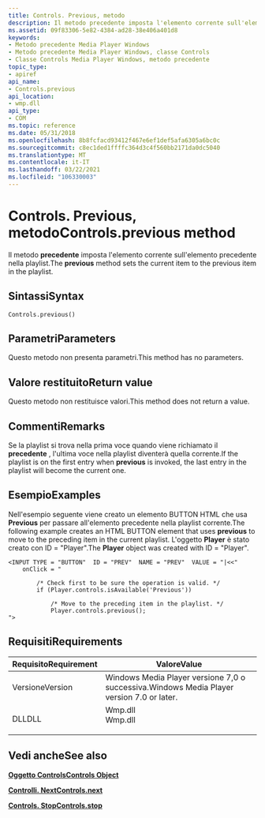 ```yaml
---
title: Controls. Previous, metodo
description: Il metodo precedente imposta l'elemento corrente sull'elemento precedente nella playlist.
ms.assetid: 09f83306-5e82-4384-ad28-38e406a401d8
keywords:
- Metodo precedente Media Player Windows
- Metodo precedente Media Player Windows, classe Controls
- Classe Controls Media Player Windows, metodo precedente
topic_type:
- apiref
api_name:
- Controls.previous
api_location:
- wmp.dll
api_type:
- COM
ms.topic: reference
ms.date: 05/31/2018
ms.openlocfilehash: 8b8fcfacd93412f467e6ef1def5afa6305a6bc0c
ms.sourcegitcommit: c8ec1ded1ffffc364d3c4f560bb2171da0dc5040
ms.translationtype: MT
ms.contentlocale: it-IT
ms.lasthandoff: 03/22/2021
ms.locfileid: "106330003"
---
```

# <a name="controlsprevious-method"></a><span data-ttu-id="c99d4-106">Controls. Previous, metodo</span><span class="sxs-lookup"><span data-stu-id="c99d4-106">Controls.previous method</span></span>

<span data-ttu-id="c99d4-107">Il metodo **precedente** imposta l'elemento corrente sull'elemento precedente nella playlist.</span><span class="sxs-lookup"><span data-stu-id="c99d4-107">The **previous** method sets the current item to the previous item in the playlist.</span></span>

## <a name="syntax"></a><span data-ttu-id="c99d4-108">Sintassi</span><span class="sxs-lookup"><span data-stu-id="c99d4-108">Syntax</span></span>


```JScript
Controls.previous()
```



## <a name="parameters"></a><span data-ttu-id="c99d4-109">Parametri</span><span class="sxs-lookup"><span data-stu-id="c99d4-109">Parameters</span></span>

<span data-ttu-id="c99d4-110">Questo metodo non presenta parametri.</span><span class="sxs-lookup"><span data-stu-id="c99d4-110">This method has no parameters.</span></span>

## <a name="return-value"></a><span data-ttu-id="c99d4-111">Valore restituito</span><span class="sxs-lookup"><span data-stu-id="c99d4-111">Return value</span></span>

<span data-ttu-id="c99d4-112">Questo metodo non restituisce valori.</span><span class="sxs-lookup"><span data-stu-id="c99d4-112">This method does not return a value.</span></span>

## <a name="remarks"></a><span data-ttu-id="c99d4-113">Commenti</span><span class="sxs-lookup"><span data-stu-id="c99d4-113">Remarks</span></span>

<span data-ttu-id="c99d4-114">Se la playlist si trova nella prima voce quando viene richiamato il **precedente** , l'ultima voce nella playlist diventerà quella corrente.</span><span class="sxs-lookup"><span data-stu-id="c99d4-114">If the playlist is on the first entry when **previous** is invoked, the last entry in the playlist will become the current one.</span></span>

## <a name="examples"></a><span data-ttu-id="c99d4-115">Esempio</span><span class="sxs-lookup"><span data-stu-id="c99d4-115">Examples</span></span>

<span data-ttu-id="c99d4-116">Nell'esempio seguente viene creato un elemento BUTTON HTML che usa **Previous** per passare all'elemento precedente nella playlist corrente.</span><span class="sxs-lookup"><span data-stu-id="c99d4-116">The following example creates an HTML BUTTON element that uses **previous** to move to the preceding item in the current playlist.</span></span> <span data-ttu-id="c99d4-117">L'oggetto **Player** è stato creato con ID = "Player".</span><span class="sxs-lookup"><span data-stu-id="c99d4-117">The **Player** object was created with ID = "Player".</span></span>


```JScript
<INPUT TYPE = "BUTTON"  ID = "PREV"  NAME = "PREV"  VALUE = "|<<"
    onClick = "

        /* Check first to be sure the operation is valid. */
        if (Player.controls.isAvailable('Previous'))

            /* Move to the preceding item in the playlist. */
            Player.controls.previous();
">

```



## <a name="requirements"></a><span data-ttu-id="c99d4-118">Requisiti</span><span class="sxs-lookup"><span data-stu-id="c99d4-118">Requirements</span></span>



| <span data-ttu-id="c99d4-119">Requisito</span><span class="sxs-lookup"><span data-stu-id="c99d4-119">Requirement</span></span> | <span data-ttu-id="c99d4-120">Valore</span><span class="sxs-lookup"><span data-stu-id="c99d4-120">Value</span></span> |
|--------------------|------------------------------------------------------------------------------------|
| <span data-ttu-id="c99d4-121">Versione</span><span class="sxs-lookup"><span data-stu-id="c99d4-121">Version</span></span><br/> | <span data-ttu-id="c99d4-122">Windows Media Player versione 7,0 o successiva.</span><span class="sxs-lookup"><span data-stu-id="c99d4-122">Windows Media Player version 7.0 or later.</span></span><br/>                              |
| <span data-ttu-id="c99d4-123">DLL</span><span class="sxs-lookup"><span data-stu-id="c99d4-123">DLL</span></span><br/>     | <dl> <span data-ttu-id="c99d4-124"><dt>Wmp.dll</dt></span><span class="sxs-lookup"><span data-stu-id="c99d4-124"><dt>Wmp.dll</dt></span></span> </dl> |



## <a name="see-also"></a><span data-ttu-id="c99d4-125">Vedi anche</span><span class="sxs-lookup"><span data-stu-id="c99d4-125">See also</span></span>

<dl> <dt>

[<span data-ttu-id="c99d4-126">**Oggetto Controls**</span><span class="sxs-lookup"><span data-stu-id="c99d4-126">**Controls Object**</span></span>](controls-object.md)
</dt> <dt>

[<span data-ttu-id="c99d4-127">**Controlli. Next**</span><span class="sxs-lookup"><span data-stu-id="c99d4-127">**Controls.next**</span></span>](controls-next.md)
</dt> <dt>

[<span data-ttu-id="c99d4-128">**Controls. Stop**</span><span class="sxs-lookup"><span data-stu-id="c99d4-128">**Controls.stop**</span></span>](controls-stop.md)
</dt> </dl>

 

 






